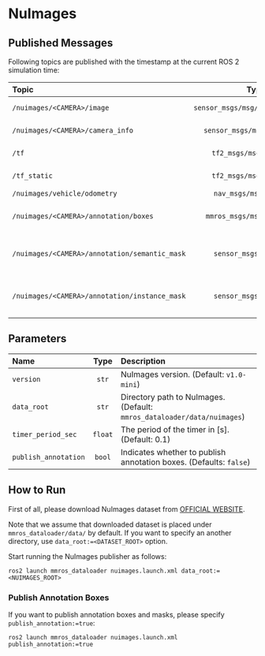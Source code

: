 # NuImages

## Published Messages

Following topics are published with the timestamp at the current ROS 2 simulation time:

| Topic                                         |               Type                | Description                                                                   |
| :-------------------------------------------- | :-------------------------------: | :---------------------------------------------------------------------------- |
| `/nuimages/<CAMERA>/image`                    | `sensor_msgs/msg/CompressedImage` | Compressed image data of each camera.                                         |
| `/nuimages/<CAMERA>/camera_info`              |   `sensor_msgs/msg/CameraInfo`    | Camera Info data of each camera.                                              |
| `/tf`                                         |     `tf2_msgs/msg/TFMessage`      | Transform of the ego vehicle.                                                 |
| `/tf_static`                                  |     `tf2_msgs/msg/TFMessage`      | Static transform of each sensor.                                              |
| `/nuimages/vehicle/odometry`                  |      `nav_msgs/msg/Odometry`      | Ego vehicle odometry.                                                         |
| `/nuimages/<CAMERA>/annotation/boxes`         |    `mmros_msgs/msg/BoxArray2d`    | 2D annotated boxes, which is published if `publish_annotation:=true`.         |
| `/nuimages/<CAMERA>/annotation/semantic_mask` |      `sensor_msgs/msg/Image`      | 2D annotated semantic mask, which is published if `publish_annotation:=true`. |
| `/nuimages/<CAMERA>/annotation/instance_mask` |      `sensor_msgs/msg/Image`      | 2D annotated instance mask, which is published if `publish_annotation:=true`. |

## Parameters

| Name                 |  Type   | Description                                                             |
| :------------------- | :-----: | :---------------------------------------------------------------------- |
| `version`            |  `str`  | NuImages version. (Default: `v1.0-mini`)                                |
| `data_root`          |  `str`  | Directory path to NuImages. (Default: `mmros_dataloader/data/nuimages`) |
| `timer_period_sec`   | `float` | The period of the timer in [s]. (Default: 0.1)                          |
| `publish_annotation` | `bool`  | Indicates whether to publish annotation boxes. (Defaults: `false`)      |

## How to Run

First of all, please download NuImages dataset from [OFFICIAL WEBSITE](https://www.nuscenes.org/).

Note that we assume that downloaded dataset is placed under `mmros_dataloader/data/` by default.
If you want to specify an another directory, use `data_root:=<DATASET_ROOT>` option.

Start running the NuImages publisher as follows:

```shell
ros2 launch mmros_dataloader nuimages.launch.xml data_root:=<NUIMAGES_ROOT>
```

### Publish Annotation Boxes

If you want to publish annotation boxes and masks, please specify `publish_annotation:=true`:

```shell
ros2 launch mmros_dataloader nuimages.launch.xml publish_annotation:=true
```
